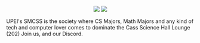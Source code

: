 <p align="center">
<img src="https://user-images.githubusercontent.com/91146114/134745070-d6775f72-4c63-4351-b019-c125cb4cf07a.gif">
<img src="https://user-images.githubusercontent.com/91146114/134747496-4b06ef45-dd3a-41b7-bc96-eff6ca8983e3.png">
</p> 

UPEI's SMCSS is the society where CS Majors, Math Majors and any kind of tech and computer lover comes to dominate the Cass Science Hall Lounge (202) 
Join us, and our Discord. 


